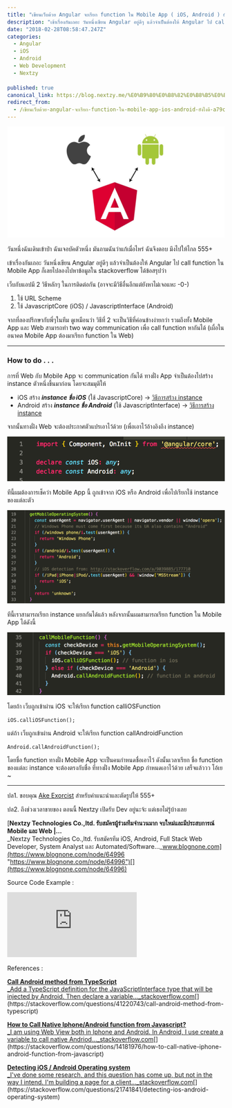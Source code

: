 ```yaml
---
title: "เขียนเว็บด้วย Angular จะเรียก function ใน Mobile App ( iOS, Android ) ยังไงดี ?"
description: "เข้าเรื่องกันเถอะ วันหนึ่งเขียน Angular อยู่ดีๆ แล้วจำเป็นต้องให้ Angular ไป call function ใน Mobile App ก็เลยไปลองไปหาข้อมูลใน stackoverflow ได้ข้อสรุปว่า จากที่ลองปรึกษากับพี่ๆในทีม ดูเหมือนว่า…"
date: "2018-02-28T08:58:47.247Z"
categories: 
  - Angular
  - iOS
  - Android
  - Web Development
  - Nextzy

published: true
canonical_link: https://blog.nextzy.me/%E0%B9%80%E0%B8%82%E0%B8%B5%E0%B8%A2%E0%B8%99%E0%B9%80%E0%B8%A7%E0%B9%87%E0%B8%9A%E0%B8%94%E0%B9%89%E0%B8%A7%E0%B8%A2-angular-%E0%B8%88%E0%B8%B0%E0%B9%80%E0%B8%A3%E0%B8%B5%E0%B8%A2%E0%B8%81-function-%E0%B9%83%E0%B8%99-mobile-app-ios-android-%E0%B8%A2%E0%B8%B1%E0%B8%87%E0%B9%84%E0%B8%87%E0%B8%94%E0%B8%B5-a79cbf5a8313
redirect_from:
  - /เขียนเว็บด้วย-angular-จะเรียก-function-ใน-mobile-app-ios-android-ยังไงดี-a79cbf5a8313
---
```


![angular communication with ios/android](./asset-1.jpeg)

วันหนึ่งฉันเดินเข้าป่า ฉันเจอบัคตัวหนึ่ง มันถามฉันว่าแก้เมื่อไหร่ ฉันจึงตอบ มึงไปให้ไกล 555+

เข้าเรื่องกันเถอะ วันหนึ่งเขียน Angular อยู่ดีๆ แล้วจำเป็นต้องให้ Angular ไป call function ใน Mobile App ก็เลยไปลองไปหาข้อมูลใน stackoverflow ได้ข้อสรุปว่า

เว็บกับแอปมี 2 วิธีหลักๆ ในการติดต่อกัน (อาจจะมีวิธีอื่นอีกแต่ยังหาไม่เจอแหะ -0-)

1.  ใช้ URL Scheme
2.  ใช้ JavascriptCore (iOS) / JavascriptInterface (Android)

จากที่ลองปรึกษากับพี่ๆในทีม ดูเหมือนว่า วิธีที่ 2 จะเป็นวิธีที่ค่อนข้างง่ายกว่า รวมถึงทั้ง Mobile App และ Web สามารถทำ two way communication เพื่อ call function หากันได้ (เผื่อในอนาคต Mobile App ต้องมาเรียก function ใน Web)

---

### How to do . . .

การที่ Web กับ Mobile App จะ communication กันได้ ทางฝั่ง App จำเป็นต้องไปสร้าง instance ตัวหนึ่งขึ้นมาก่อน โดยจะสมมุติให้

-   iOS สร้าง **_instance ชื่อ iOS_** (ใช้ JavascriptCore) -> [วิธีการสร้าง instance](http://blastar.biz/2017/02/06/how-to-use-jscontext-from-javascriptcore-to-create-two-way-communication-with-web-page/)
-   Android สร้าง **_instance ชื่อ Android_** (ใช้ JavascriptInterface) -> [วิธีการสร้าง instance](https://blog.nextzy.me/webview-javascriptinterface-f3a18be450f1)

จากนั้นทางฝั่ง Web จะต้องประกาศตัวแปรเอาไว้ด้วย (เพื่อเอาไว้อ้างอิงถึง instance)

![Instance variable](./asset-2.png)

ทีนี้ผมต้องการเช็คว่า Mobile App นี้ ถูกเข้าจาก iOS หรือ Android เพื่อไปเรียกใช้ instance ของแต่ละตัว

![function for check device type](./asset-3.png)

ทีนี้เราสามารถเรียก instance แยกกันได้แล้ว หลังจากนั้นผมสามารถเรียก function ใน Mobile App ได้ดังนี้

![call mobile function](./asset-4.png)

โดยถ้า เว็บถูกเข้าผ่าน iOS จะให้เรียก function calliOSFunction

```
iOS.calliOSFunction();
```

แต่ถ้า เว็บถูกเข้าผ่าน Android จะให้เรียก function callAndroidFunction

```
Android.callAndroidFunction();
```

โดยชื่อ function ทางฝั่ง Mobile App จะเป็นคนกำหนดชื่อเอาไว้ ดังนั้นเวลาเรียก ชื่อ function ของแต่ละ instance จะต้องตรงกับชื่อ ที่ทางฝั่ง Mobile App กำหนดเอาไว้ด้วย เสร็จแล้ววว โอ้เย ~

---

ปล1. ขอบคุณ [Ake Exorcist](https://medium.com/@akexorcist) สำหรับคำแนะนำและตัดรูปให้ 555+

ปล2. ถึงช่วงเวลาขายของ ตอนนี้ Nextzy เปิดรับ Dev อยู่นะจ้ะ แต่เธอไม่รู้บ้างเลย

[**Nextzy Technologies Co.,ltd. รับสมัครผู้ร่วมทีมจำนวนมาก จบใหม่และมีประสบการณ์ Mobile และ Web |…**  
_Nextzy Technologies Co.,ltd. รับสมัครทีม iOS, Android, Full Stack Web Developer, System Analyst และ Automated/Software…_www.blognone.com](https://www.blognone.com/node/64996 "https://www.blognone.com/node/64996")[](https://www.blognone.com/node/64996)

Source Code Example :

<Embed src="https://gist.github.com/rainstormza/6372890bb8840349f2f6ed7123291539.js" aspectRatio={0.357} caption="" />

References :

[**Call Android method from TypeScript**  
_Add a TypeScript definition for the JavaScriptInterface type that will be injected by Android. Then declare a variable…_stackoverflow.com](https://stackoverflow.com/questions/41220743/call-android-method-from-typescript "https://stackoverflow.com/questions/41220743/call-android-method-from-typescript")[](https://stackoverflow.com/questions/41220743/call-android-method-from-typescript)

[**How to Call Native Iphone/Android function from Javascript?**  
_I am using Web View both in Iphone and Android. In Android, I use create a variable to call native Andriod…_stackoverflow.com](https://stackoverflow.com/questions/14181976/how-to-call-native-iphone-android-function-from-javascript "https://stackoverflow.com/questions/14181976/how-to-call-native-iphone-android-function-from-javascript")[](https://stackoverflow.com/questions/14181976/how-to-call-native-iphone-android-function-from-javascript)

[**Detecting iOS / Android Operating system**  
_I've done some research, and this question has come up, but not in the way I intend. I'm building a page for a client…_stackoverflow.com](https://stackoverflow.com/questions/21741841/detecting-ios-android-operating-system "https://stackoverflow.com/questions/21741841/detecting-ios-android-operating-system")[](https://stackoverflow.com/questions/21741841/detecting-ios-android-operating-system)
